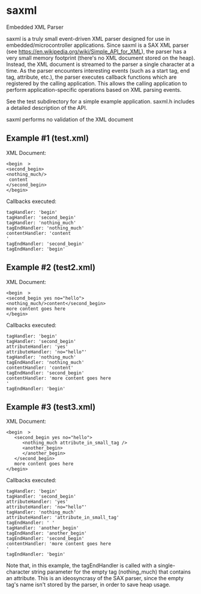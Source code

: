 # saxml
Embedded XML Parser

saxml is a truly small event-driven XML parser designed for use in embedded/microcontroller applications. Since saxml is a SAX XML parser (see https://en.wikipedia.org/wiki/Simple_API_for_XML), the parser has a very small memory footprint (there's no XML document stored on the heap). Instead, the XML document is streamed to the parser a single character at a time. As the parser encounters interesting events (such as a start tag, end tag, attribute, etc.), the parser executes callback functions which are registered by the calling application. This allows the calling application to perform application-specific operations based on XML parsing events.

See the test subdirectory for a simple example application. saxml.h includes a detailed description of the API.

saxml performs no validation of the XML document

## Example #1 (test.xml)

XML Document: 
```
<begin  > 
<second_begin>
<nothing_much/>
 content
</second_begin>
</begin>
```
Callbacks executed:

```
tagHandler: 'begin'
tagHandler: 'second_begin'
tagHandler: 'nothing_much'
tagEndHandler: 'nothing_much'
contentHandler: 'content
'
tagEndHandler: 'second_begin'
tagEndHandler: 'begin'

```

## Example #2 (test2.xml)

XML Document: 
```
<begin  > 
<second_begin yes no="hello">
<nothing_much/>content</second_begin>
more content goes here
</begin>
```

Callbacks executed:
```
tagHandler: 'begin'
tagHandler: 'second_begin'
attributeHandler: 'yes'
attributeHandler: 'no="hello"'
tagHandler: 'nothing_much'
tagEndHandler: 'nothing_much'
contentHandler: 'content'
tagEndHandler: 'second_begin'
contentHandler: 'more content goes here
'
tagEndHandler: 'begin'
```

## Example #3 (test3.xml)

XML Document: 
```
<begin  > 
   <second_begin yes no="hello">
      <nothing_much attribute_in_small_tag />
      <another_begin>
      </another_begin>
   </second_begin>
   more content goes here
</begin>
```

Callbacks executed:
```
tagHandler: 'begin'
tagHandler: 'second_begin'
attributeHandler: 'yes'
attributeHandler: 'no="hello"'
tagHandler: 'nothing_much'
attributeHandler: 'attribute_in_small_tag'
tagEndHandler: ' '
tagHandler: 'another_begin'
tagEndHandler: 'another_begin'
tagEndHandler: 'second_begin'
contentHandler: 'more content goes here
'
tagEndHandler: 'begin'
```
Note that, in this example, the tagEndHandler is called with a single-character string parameter for the empty tag (nothing_much) that contains an attribute. This is an ideosyncrasy of the SAX parser, since the empty tag's name isn't stored by the parser, in order to save heap usage.
